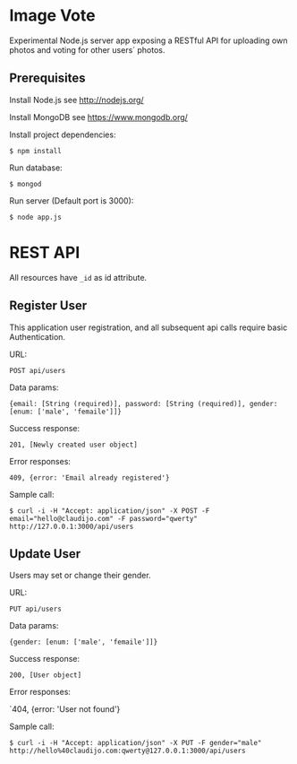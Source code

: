 Image Vote
==========
Experimental Node.js server app exposing a RESTful API for uploading own photos and voting for other users´ photos.

Prerequisites
-------------

Install Node.js
  see http://nodejs.org/

Install MongoDB
  see https://www.mongodb.org/

Install project dependencies:

`$ npm install`

Run database:

`$ mongod`

Run server (Default port is 3000):

`$ node app.js`

REST API
========
All resources have `_id` as id attribute.

Register User
-------------
This application user registration, and all subsequent api calls require basic Authentication.

URL:

`POST api/users`

Data params:

`{email: [String (required)], password: [String (required)], gender: [enum: ['male', 'femaile']]}`

Success response:

`201, [Newly created user object]`

Error responses:

`409, {error: 'Email already registered'}`

Sample call:

`$ curl -i -H "Accept: application/json" -X POST -F email="hello@claudijo.com" -F password="qwerty" http://127.0.0.1:3000/api/users`

Update User
-----------
Users may set or change their gender.

URL:

`PUT api/users`

Data params:

`{gender: [enum: ['male', 'femaile']]}`

Success response:

`200, [User object]`

Error responses:

`404, {error: 'User not found'}

Sample call:

`$ curl -i -H "Accept: application/json" -X PUT -F gender="male" http://hello%40claudijo.com:qwerty@127.0.0.1:3000/api/users`

